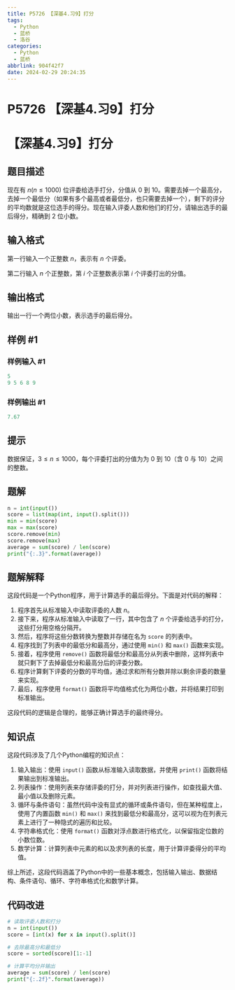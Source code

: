 ```yaml
---
title: P5726 【深基4.习9】打分
tags:
  - Python
  - 蓝桥
  - 洛谷
categories:
  - Python
  - 蓝桥
abbrlink: 904f42f7
date: 2024-02-29 20:24:35
---
```


# P5726 【深基4.习9】打分

# 【深基4.习9】打分

## 题目描述

现在有 $n(n \le 1000)$ 位评委给选手打分，分值从 $0$ 到 $10$。需要去掉一个最高分，去掉一个最低分（如果有多个最高或者最低分，也只需要去掉一个），剩下的评分的平均数就是这位选手的得分。现在输入评委人数和他们的打分，请输出选手的最后得分，精确到 $2$ 位小数。

## 输入格式

第一行输入一个正整数 $n$，表示有 $n$ 个评委。

第二行输入 $n$ 个正整数，第 $i$ 个正整数表示第 $i$ 个评委打出的分值。

## 输出格式

输出一行一个两位小数，表示选手的最后得分。

## 样例 #1

### 样例输入 #1

```python
5
9 5 6 8 9
```

### 样例输出 #1

```python
7.67
```

## 提示

数据保证，$3 \leq n \leq 1000$，每个评委打出的分值为为 $0$ 到 $10$（含 $0$ 与 $10$）之间的整数。

## 题解

```python
n = int(input())
score = list(map(int, input().split()))
min = min(score)
max = max(score)
score.remove(min)
score.remove(max)
average = sum(score) / len(score)
print("{:.3}".format(average))
```

## 题解解释

这段代码是一个Python程序，用于计算选手的最后得分。下面是对代码的解释：

1. 程序首先从标准输入中读取评委的人数 $n$。
2. 接下来，程序从标准输入中读取了一行，其中包含了 $n$ 个评委给选手的打分，这些打分用空格分隔开。
3. 然后，程序将这些分数转换为整数并存储在名为 `score` 的列表中。
4. 程序找到了列表中的最低分和最高分，通过使用 `min()` 和 `max()` 函数来实现。
5. 接着，程序使用 `remove()` 函数将最低分和最高分从列表中删除，这样列表中就只剩下了去掉最低分和最高分后的评委分数。
6. 程序计算剩下评委的分数的平均值，通过求和所有分数并除以剩余评委的数量来实现。
7. 最后，程序使用 `format()` 函数将平均值格式化为两位小数，并将结果打印到标准输出。

这段代码的逻辑是合理的，能够正确计算选手的最终得分。

## 知识点

这段代码涉及了几个Python编程的知识点：

1. 输入输出：使用 `input()` 函数从标准输入读取数据，并使用 `print()` 函数将结果输出到标准输出。
2. 列表操作：使用列表来存储评委的打分，并对列表进行操作，如查找最大值、最小值以及删除元素。
3. 循环与条件语句：虽然代码中没有显式的循环或条件语句，但在某种程度上，使用了内置函数 `min()` 和 `max()` 来找到最低分和最高分，这可以视为在列表元素上进行了一种隐式的遍历和比较。
4. 字符串格式化：使用 `format()` 函数对浮点数进行格式化，以保留指定位数的小数位数。
5. 数学计算：计算列表中元素的和以及求列表的长度，用于计算评委得分的平均值。

综上所述，这段代码涵盖了Python中的一些基本概念，包括输入输出、数据结构、条件语句、循环、字符串格式化和数学计算。

## 代码改进

```python
# 读取评委人数和打分
n = int(input())
score = [int(x) for x in input().split()]

# 去除最高分和最低分
score = sorted(score)[1:-1]

# 计算平均分并输出
average = sum(score) / len(score)
print("{:.2f}".format(average))
```
